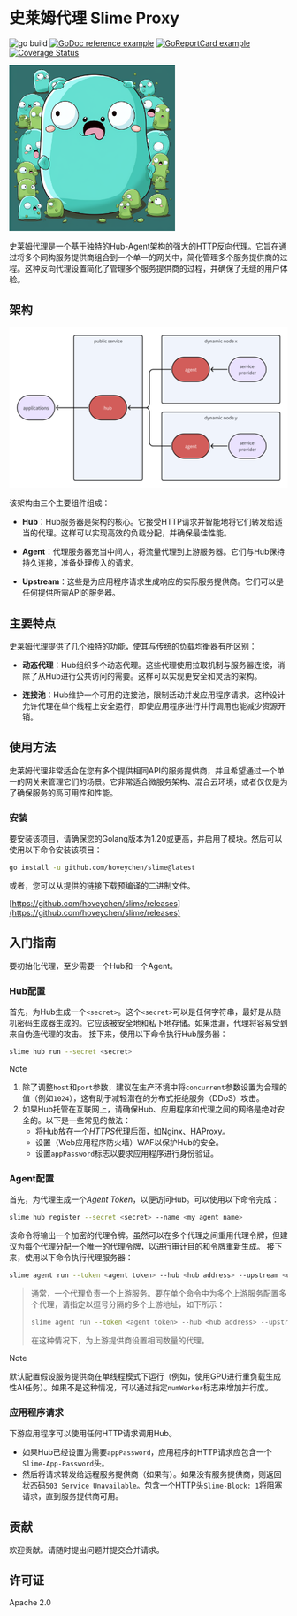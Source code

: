 # 史莱姆代理 Slime Proxy

![go build](https://github.com/hoveychen/slime/actions/workflows/go.yml/badge.svg)
[![GoDoc reference example](https://img.shields.io/badge/godoc-reference-blue.svg)](https://godoc.org/github.com/hoveychen/slime)
[![GoReportCard example](https://goreportcard.com/badge/github.com/hoveychen/slime)](https://goreportcard.com/report/github.com/hoveychen/slime)
[![Coverage Status](https://coveralls.io/repos/github/hoveychen/slime/badge.svg?branch=main)](https://coveralls.io/github/hoveychen/slime?branch=main)

<img src="https://github.com/hoveychen/slime/raw/main/docs/mascot.png" width="300px">

史莱姆代理是一个基于独特的Hub-Agent架构的强大的HTTP反向代理。它旨在通过将多个同构服务提供商组合到一个单一的网关中，简化管理多个服务提供商的过程。这种反向代理设置简化了管理多个服务提供商的过程，并确保了无缝的用户体验。

## 架构

<img src="https://github.com/hoveychen/slime/raw/main/docs/architecture.png" width="600x">

该架构由三个主要组件组成：

- **Hub**：Hub服务器是架构的核心。它接受HTTP请求并智能地将它们转发给适当的代理。这样可以实现高效的负载分配，并确保最佳性能。

- **Agent**：代理服务器充当中间人，将流量代理到上游服务器。它们与Hub保持持久连接，准备处理传入的请求。

- **Upstream**：这些是为应用程序请求生成响应的实际服务提供商。它们可以是任何提供所需API的服务器。

## 主要特点

史莱姆代理提供了几个独特的功能，使其与传统的负载均衡器有所区别：

- **动态代理**：Hub组织多个动态代理。这些代理使用拉取机制与服务器连接，消除了从Hub进行公共访问的需要。这样可以实现更安全和灵活的架构。

- **连接池**：Hub维护一个可用的连接池，限制活动并发应用程序请求。这种设计允许代理在单个线程上安全运行，即使应用程序进行并行调用也能减少资源开销。

## 使用方法

史莱姆代理非常适合在您有多个提供相同API的服务提供商，并且希望通过一个单一的网关来管理它们的场景。它非常适合微服务架构、混合云环境，或者仅仅是为了确保服务的高可用性和性能。

### 安装

要安装该项目，请确保您的Golang版本为1.20或更高，并启用了模块。然后可以使用以下命令安装该项目：
```bash
go install -u github.com/hoveychen/slime@latest
```
或者，您可以从提供的链接下载预编译的二进制文件。

[https://github.com/hoveychen/slime/releases](https://github.com/hoveychen/slime/releases)

## 入门指南

要初始化代理，至少需要一个Hub和一个Agent。

### Hub配置

首先，为Hub生成一个`<secret>`。这个`<secret>`可以是任何字符串，最好是从随机密码生成器生成的。它应该被安全地和私下地存储。如果泄漏，代理将容易受到来自伪造代理的攻击。
接下来，使用以下命令执行Hub服务器：

```bash
slime hub run --secret <secret>
```

> [!NOTE]
> 1. 除了调整`host`和`port`参数，建议在生产环境中将`concurrent`参数设置为合理的值（例如`1024`），这有助于减轻潜在的分布式拒绝服务（DDoS）攻击。
> 2. 如果Hub托管在互联网上，请确保Hub、应用程序和代理之间的网络是绝对安全的。以下是一些常见的做法：
>    * 将Hub放在一个*HTTPS*代理后面，如Nginx、HAProxy。
>    * 设置（Web应用程序防火墙）WAF以保护Hub的安全。
>    * 设置`appPassword`标志以要求应用程序进行身份验证。

### Agent配置

首先，为代理生成一个*Agent Token*，以便访问Hub。可以使用以下命令完成：

```bash
slime hub register --secret <secret> --name <my agent name>
```

该命令将输出一个加密的代理令牌。虽然可以在多个代理之间重用代理令牌，但建议为每个代理分配一个唯一的代理令牌，以进行审计目的和令牌重新生成。
接下来，使用以下命令执行代理服务器：

```bash
slime agent run --token <agent token> --hub <hub address> --upstream <upstream address> 
```

> 通常，一个代理负责一个上游服务。要在单个命令中为多个上游服务配置多个代理，请指定以逗号分隔的多个上游地址，如下所示：
> ```bash
> slime agent run --token <agent token> --hub <hub address> --upstream <upstream1>,<upstream2>,<upstream3>
> ```
> 在这种情况下，为上游提供商设置相同数量的代理。

> [!NOTE]
> 默认配置假设服务提供商在单线程模式下运行（例如，使用GPU进行重负载生成性AI任务）。如果不是这种情况，可以通过指定`numWorker`标志来增加并行度。

### 应用程序请求
下游应用程序可以使用任何HTTP请求调用Hub。
* 如果Hub已经设置为需要`appPassword`，应用程序的HTTP请求应包含一个`Slime-App-Password`头。
* 然后将请求转发给远程服务提供商（如果有）。如果没有服务提供商，则返回状态码`503 Service Unavailable`。包含一个HTTP头`Slime-Block: 1`将阻塞请求，直到服务提供商可用。

## 贡献

欢迎贡献。请随时提出问题并提交合并请求。

## 许可证

Apache 2.0